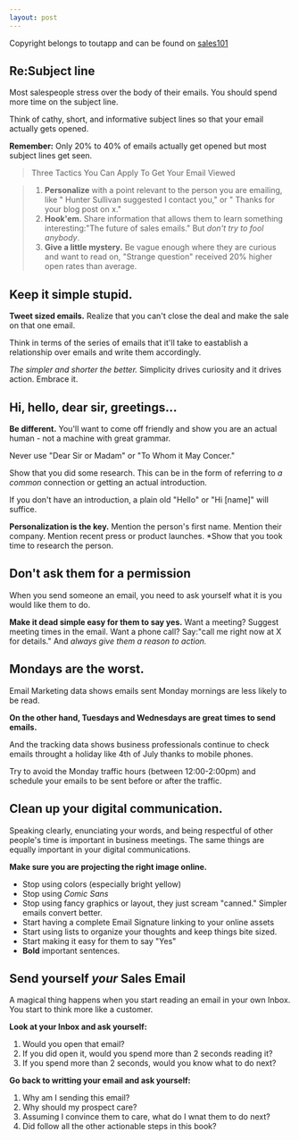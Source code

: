 ```yaml
---
layout: post
---
```

Copyright belongs to toutapp and can be found on [sales101](http://www1.toutapp.com/sales101/kickass-sales-emails-pdf/)

Re:Subject line
---------------

Most salespeople stress over the body of their emails. You should spend more time on the subject line.

Think of cathy, short, and informative subject lines so that your email actually gets opened.

**Remember:** Only 20% to 40% of emails actually get opened but most subject lines get seen.

> Three Tactics You Can Apply To Get Your Email Viewed

> 1. **Personalize** with a point relevant to the person you are emailing, like " Hunter Sullivan suggested I contact you," or " Thanks for your blog post on x."
> 2. **Hook'em.** Share information that allows them to learn something interesting:"The future of sales emails." But *don't try to fool anybody*.
> 3. **Give a little mystery.** Be vague enough where they are curious and want to read on, "Strange question" received 20% higher open rates than average.

Keep it simple stupid.
----------------------

**Tweet sized emails.** Realize that you can't close the deal and make the sale on that one email.

Think in terms of the series of emails that it'll take to eastablish a relationship over emails and write them accordingly.

*The simpler and shorter the better.* Simplicity drives curiosity and it drives action. Embrace it.

Hi, hello, dear sir, greetings...
---------------------------------

**Be different.** You'll want to come off friendly and show you are an actual human - not a machine with great grammar.

Never use "Dear Sir or Madam" or "To Whom it May Concer."

Show that you did some research. This can be in the form of referring to *a common* connection or getting an actual introduction.

If you don't have an introduction, a plain old "Hello" or "Hi [name]" will suffice.

**Personalization is the key.** Mention the person's first name. Mention their company. Mention recent press or product launches. *Show that you took time to research the person.

Don't ask them for a permission
-------------------------------

When you send someone an email, you need to ask yourself what it is you would like them to do.

**Make it dead simple easy for them to say yes.** Want a meeting? Suggest meeting times in the email. Want a phone call? Say:"call me right now at X for details." And *always give them a reason to action.*

Mondays are the worst.
----------------------

Email Marketing data shows emails sent Monday mornings are less likely to be read.

**On the other hand, Tuesdays and Wednesdays are great times to send emails.**

And the tracking data shows business professionals continue to check emails throught a holiday like 4th of July thanks to mobile phones.

Try to avoid the Monday traffic hours (between 12:00-2:00pm) and schedule your emails to be sent before or after the traffic.

Clean up your digital communication.
------------------------------------

Speaking clearly, enunciating your words, and being respectful of other people's time is important in business meetings. The same things are equally important in your digital communications.

**Make sure you are projecting the right image online.**

* Stop using colors (especially bright yellow)
* Stop using *Comic Sans*
* Stop using fancy graphics or layout, they just scream "canned." Simpler emails convert better.
* Start having a complete Email Signature linking to your online assets
* Start using lists to organize your thoughts and keep things bite sized.
* Start making it easy for them to say "Yes"
* **Bold** important sentences.

Send yourself *your* Sales Email
--------------------------------

A magical thing happens when you start reading an email in your own Inbox. You start to think more like a customer.

**Look at your Inbox and ask yourself:**

1. Would you open that email?
2. If you did open it, would you spend more than 2 seconds reading it?
3. If you spend more than 2 seconds, would you know what to do next?

**Go back to writting your email and ask yourself:**
1. Why am I sending this email?
2. Why should my prospect care?
3. Assuming I convince them to care, what do I wnat them to do next?
4. Did follow all the other actionable steps in this book?






